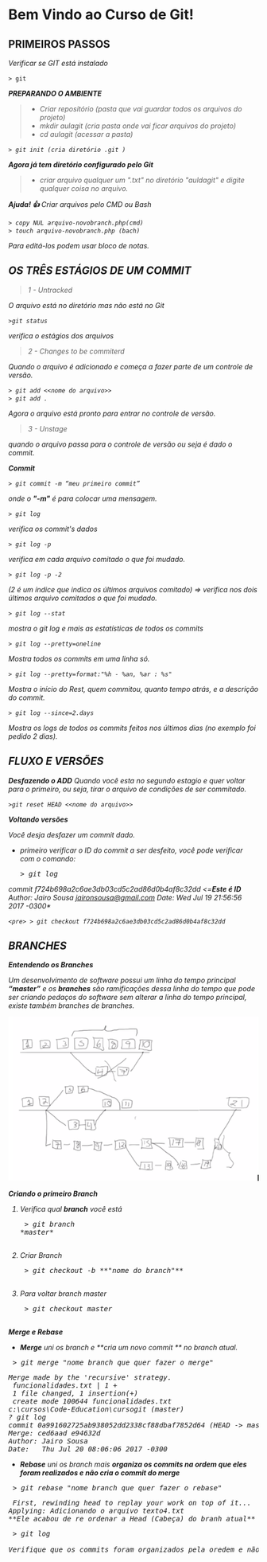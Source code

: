 Bem Vindo ao Curso de Git!
======================

## PRIMEIROS PASSOS

*Verificar se GIT está instalado*

    > git

**<i class="icon-asterisk"> PREPARANDO O AMBIENTE**
> - Criar repositório (pasta que vai guardar todos os arquivos do projeto)
> - mkdir aulagit (cria pasta onde vai ficar arquivos do projeto)
> - cd aulagit (acessar a pasta)

    > git init (cria diretório .git )

**<i class="icon-asterisk"> Agora já tem diretório configurado pelo Git**
> - criar arquivo qualquer um ".txt" no diretório "auldagit" e digite qualquer coisa no arquivo.

**Ajuda! :+1:**
Criar arquivos pelo CMD ou Bash

    > copy NUL arquivo-novobranch.php(cmd)
    > touch arquivo-novobranch.php (bach)

Para editá-los podem usar bloco de notas.

## OS TRÊS ESTÁGIOS DE UM COMMIT

>1 - Untracked

O arquivo está no diretório mas não está no Git 

    >git status

verifica o estágios dos arquivos

>2 - Changes to be commiterd

Quando o arquivo é adicionado e começa a fazer parte de um controle de versão.

    > git add <<nome do arquivo>> 
    > git add .

Agora o arquivo está pronto para entrar no controle de versão.

>3 - Unstage

quando o arquivo passa para o controle de versão ou seja é dado o commit.

**Commit**

    > git commit -m “meu primeiro commit”  

onde o **"-m"** é para colocar uma mensagem.

    > git log 

verifica os commit's dados

    > git log -p 

verifica em cada arquivo comitado o que foi mudado.

    > git log -p -2 

(2 é um índice que indica os últimos arquivos comitado) => verifica nos dois últimos arquivo comitados o que foi mudado.

    > git log --stat

mostra o git log e mais as estatísticas de todos os commits

    > git log --pretty=oneline

Mostra todos os commits em uma linha só.

    > git log --pretty=format:"%h - %an, %ar : %s"

Mostra o início do Rest, quem commitou, quanto tempo atrás, e a descrição do commit.

    > git log --since=2.days

Mostra os logs de todos os commits feitos nos últimos dias (no exemplo foi pedido 2 dias).

## FLUXO E VERSÕES

**Desfazendo o ADD**
Quando você esta no segundo estagio e quer voltar para o primeiro, ou seja, tirar o arquivo de condições de ser commitado.

    >git reset HEAD <<nome do arquivo>>

**Voltando  versões**

Você desja desfazer um commit dado.

* primeiro verificar o ID do commit a ser desfeito, você pode verificar com o comando:

     <pre>> git log
*commit* *f724b698a2c6ae3db03cd5c2ad86d0b4af8c32dd* <=**Este é ID**
Author: Jairo Sousa <jaironsousa@gmail.com>
Date:   Wed Jul 19 21:56:56 2017 -0300*

    <pre> > git checkout f724b698a2c6ae3db03cd5c2ad86d0b4af8c32dd

## BRANCHES

**Entendendo os Branches**

Um desenvolvimento de software possui um linha do tempo principal **“master”** e os **branches** são ramificações dessa linha do tempo que pode ser criando pedaços do software sem alterar a linha do tempo principal, existe também branches de branches.

![imagem01](/img/img-01.PNG)

**Criando o primeiro Branch**

 1. Verifica qual **branch** você está

    <pre> > git branch
    *master*

 2. Criar Branch

    <pre> > git checkout -b **"nome do branch"**

 3. Para voltar branch *master*

    <pre> > git checkout master

**Merge e Rebase**

 

 - **Merge**
uni os branch e **cria um novo commit ** no branch atual. 

<pre> > git merge "nome branch que quer fazer o merge"</pre>

<pre>Merge made by the 'recursive' strategy.
 funcionalidades.txt | 1 +
 1 file changed, 1 insertion(+)
 create mode 100644 funcionalidades.txt
c:\cursos\Code-Education\cursogit (master)
? git log
commit 0a991602725ab938052dd2338cf88dbaf7852d64 (HEAD -> master)
Merge: ced6aad e94632d
Author: Jairo Sousa <jaironsousa@gmail.com>
Date:   Thu Jul 20 08:06:06 2017 -0300
</pre>

 - **Rebase** 
uni os branch mais **organiza os commits na ordem que eles foram realizados e não cria o commit do merge**

<pre> > git rebase "nome branch que quer fazer o rebase"</pre>

<pre> First, rewinding head to replay your work on top of it...
Applying: Adicionando o arquivo texto4.txt
**Ele acabou de re ordenar a Head (Cabeça) do branh atual**
</pre>

<pre> > git log

Verifique que os commits foram organizados pela oredem e não foi criado um novo commit

